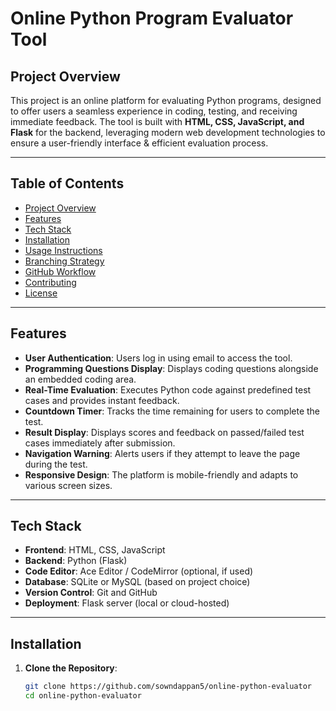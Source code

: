 # **Online Python Program Evaluator Tool**

## **Project Overview**
This project is an online platform for evaluating Python programs, designed to offer users a seamless experience in coding, testing, and receiving immediate feedback. The tool is built with **HTML, CSS, JavaScript, and Flask** for the backend, leveraging modern web development technologies to ensure a user-friendly interface & efficient evaluation process.

---

## **Table of Contents**
- [Project Overview](#project-overview)
- [Features](#features)
- [Tech Stack](#tech-stack)
- [Installation](#installation)
- [Usage Instructions](#usage-instructions)
- [Branching Strategy](#branching-strategy)
- [GitHub Workflow](#github-workflow)
- [Contributing](#contributing)
- [License](#license)

---

## **Features**
- **User Authentication**: Users log in using email to access the tool.
- **Programming Questions Display**: Displays coding questions alongside an embedded coding area.
- **Real-Time Evaluation**: Executes Python code against predefined test cases and provides instant feedback.
- **Countdown Timer**: Tracks the time remaining for users to complete the test.
- **Result Display**: Displays scores and feedback on passed/failed test cases immediately after submission.
- **Navigation Warning**: Alerts users if they attempt to leave the page during the test.
- **Responsive Design**: The platform is mobile-friendly and adapts to various screen sizes.

---

## **Tech Stack**
- **Frontend**: HTML, CSS, JavaScript
- **Backend**: Python (Flask)
- **Code Editor**: Ace Editor / CodeMirror (optional, if used)
- **Database**: SQLite or MySQL (based on project choice)
- **Version Control**: Git and GitHub
- **Deployment**: Flask server (local or cloud-hosted)

---

## **Installation**
1. **Clone the Repository**:
   ```bash
   git clone https://github.com/sowndappan5/online-python-evaluator
   cd online-python-evaluator
